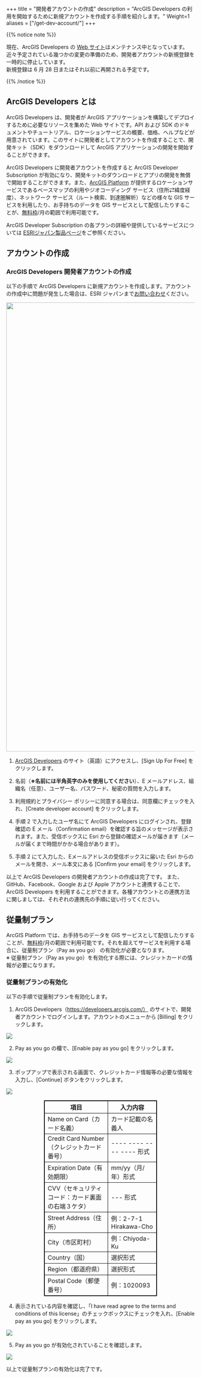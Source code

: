 +++
title = "開発者アカウントの作成"
description = "ArcGIS Developers の利用を開始するために新規アカウントを作成する手順を紹介します。"
Weight=1
aliases = ["/get-dev-account/"]
+++

{{% notice note %}}

現在、ArcGIS Developers の [Web サイト](https://developers.arcgis.com/sign-up/)はメンテナンス中となっています。<br/>
近々予定されている幾つかの変更の準備のため、開発者アカウントの新規登録を一時的に停止しています。<br/>
新規登録は 6 月 28 日またはそれ以前に再開される予定です。

{{% /notice %}}

## ArcGIS Developers とは

ArcGIS Developers は、開発者が ArcGIS アプリケーションを構築してデプロイするために必要なリソースを集めた Web サイトです。API および SDK のドキュメントやチュートリアル、ロケーションサービスの概要、価格、ヘルプなどが用意されています。このサイトに開発者としてアカウントを作成することで、開発キット（SDK）をダウンロードして ArcGIS アプリケーションの開発を開始することができます。

ArcGIS Developers に開発者アカウントを作成すると ArcGIS Developer Subscription が有効になり、開発キットのダウンロードとアプリの開発を無償で開始することができます。また、[ArcGIS Platform](https://www.esrij.com/products/arcgis-platform/) が提供するロケーションサービスであるベースマップの利用やジオコーディング サービス（住所⇄緯度経度）、ネットワーク サービス（ルート検索、到達圏解析）などの様々な GIS サービスを利用したり、お手持ちのデータを GIS サービスとして配信したりすることが、[無料枠](https://www.esrij.com/products/arcgis-platform/price)/月の範囲で利用可能です。

ArcGIS Developer Subscription の各プランの詳細や提供しているサービスについては [ESRIジャパン製品ページ](https://www.esrij.com/products/arcgis-for-developers/details/)をご参照ください。

## アカウントの作成

### ArcGIS Developers 開発者アカウントの作成

以下の手順で ArcGIS Developers に新規アカウントを作成します。アカウントの作成中に問題が発生した場合は、ESRI ジャパンまで[お問い合わせ](http://www.esrij.com/contact/)ください。

<img src="https://apps.esrij.com/arcgis-dev/guide/img/get-dev-account/signup.gif" width="1200px">

1. [ArcGIS Developers](https://developers.arcgis.com/) のサイト（英語）にアクセスし、[Sign Up For Free] をクリックします。

2. 名前（__※名前には半角英字のみを使用してください__）、E メールアドレス、組織名（任意）、ユーザー名、パスワード、秘密の質問を入力します。

3. 利用規約とプライバシー ポリシーに同意する場合は、同意欄にチェックを入れ、[Create developer account] をクリックします。

4. 手順 2 で入力したユーザ名にて ArcGIS Developers にログインされ、登録確認の E メール（Confirmation email）を確認する旨のメッセージが表示されます。また、受信ボックスに Esri から登録の確認メールが届きます（メールが届くまで時間がかかる場合があります）。

5. 手順 2 にて入力した、Eメールアドレスの受信ボックスに届いた Esri からのメールを開き、メール本文にある [Confirm your email] をクリックします。

以上で ArcGIS Developers の開発者アカウントの作成は完了です。
また、GitHub、Facebook、Google および Apple アカウントと連携することで、ArcGIS Developers を利用することができます。各種アカウントとの連携方法に関しましては、それぞれの連携先の手順に従い行ってください。

## 従量制プラン

ArcGIS Platform では、お手持ちのデータを GIS サービスとして配信したりすることが、[無料枠](https://www.esrij.com/products/arcgis-platform/price)/月の範囲で利用可能です。それを超えてサービスを利用する場合に、従量制プラン（Pay as you go） の有効化が必要となります。  
※ 従量制プラン（Pay as you go）を有効化する際には、クレジットカードの情報が必要になります。

### 従量制プランの有効化

以下の手順で従量制プランを有効化します。

1. ArcGIS Developers（https://developers.arcgis.com/） のサイトで、開発者アカウントでログインします。アカウントのメニューから [Billing] をクリックします。

<img src="https://apps.esrij.com/arcgis-dev/guide/img/get-dev-account/pay_as_you_go_credit_plan_enable_step1.png" >

2. Pay as you go の欄で、[Enable pay as you go] をクリックします。

<img src="https://apps.esrij.com/arcgis-dev/guide/img/get-dev-account/pay_as_you_go_credit_plan_enable_step2.png">

3. ポップアップで表示される画面で、クレジットカード情報等の必要な情報を入力し、[Continue] ボタンをクリックします。

<img src="https://apps.esrij.com/arcgis-dev/guide/img/get-dev-account/pay_as_you_go_credit_plan_enable_step3.png">

<style type="text/css">
table {
    border-collapse: collapse;
    width: 60%;
    margin-left:auto;
    margin-right:auto;
}
table, th, td {
    border: 1px solid black;
}
</style>

| <div style="text-align:center">項目</div> | <div style="text-align:center">入力内容 </div> |
| ---- | ------- |
| Name on Card（カード名義） | カード記載の名義人 |
| Credit Card Number（クレジットカード番号） | ---- ---- ---- ---- 形式 |
| Expiration Date（有効期限） | mm/yy（月/年）形式 |
| CVV（セキュリティコード：カード裏面の右端３ケタ） | --- 形式 |
| Street Address（住所） | 例：2-7-1 Hirakawa-Cho |
| City（市区町村） | 例：Chiyoda-Ku |
| Country（国） | 選択形式 |
| Region（都道府県） | 選択形式 |
| Postal Code（郵便番号） | 例：1020093 |

4. 表示されている内容を確認し、「I have read agree to the terms and conditions of this license」のチェックボックスにチェックを入れ、[Enable pay as you go] をクリックします。

<img src="https://apps.esrij.com/arcgis-dev/guide/img/get-dev-account/pay_as_you_go_credit_plan_enable_step4.png">

5. Pay as you go が有効化されていることを確認します。

<img src="https://apps.esrij.com/arcgis-dev/guide/img/get-dev-account/pay_as_you_go_credit_plan_enable_step5.png">

以上で従量制プランの有効化は完了です。